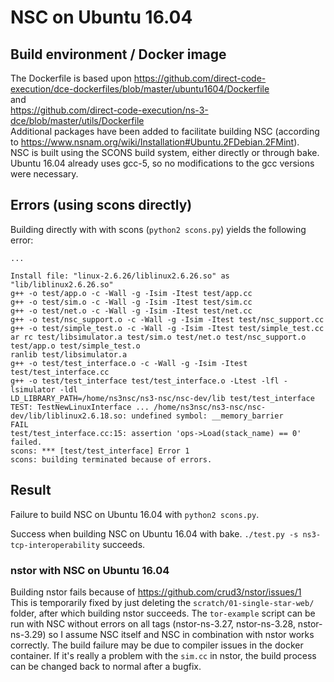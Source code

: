 # NSC on Ubuntu 16.04
## Build environment / Docker image
The Dockerfile is based upon https://github.com/direct-code-execution/dce-dockerfiles/blob/master/ubuntu1604/Dockerfile  
and  
https://github.com/direct-code-execution/ns-3-dce/blob/master/utils/Dockerfile  
Additional packages have been added to facilitate building NSC (according to https://www.nsnam.org/wiki/Installation#Ubuntu.2FDebian.2FMint).  
NSC is built using the SCONS build system, either directly or through bake. Ubuntu 16.04 already uses gcc-5, so no modifications to the gcc versions were necessary.

## Errors (using scons directly)
Building directly with with scons (`python2 scons.py`) yields the following error:

```
...

Install file: "linux-2.6.26/liblinux2.6.26.so" as "lib/liblinux2.6.26.so"
g++ -o test/app.o -c -Wall -g -Isim -Itest test/app.cc
g++ -o test/sim.o -c -Wall -g -Isim -Itest test/sim.cc
g++ -o test/net.o -c -Wall -g -Isim -Itest test/net.cc
g++ -o test/nsc_support.o -c -Wall -g -Isim -Itest test/nsc_support.cc
g++ -o test/simple_test.o -c -Wall -g -Isim -Itest test/simple_test.cc
ar rc test/libsimulator.a test/sim.o test/net.o test/nsc_support.o test/app.o test/simple_test.o
ranlib test/libsimulator.a
g++ -o test/test_interface.o -c -Wall -g -Isim -Itest test/test_interface.cc
g++ -o test/test_interface test/test_interface.o -Ltest -lfl -lsimulator -ldl
LD_LIBRARY_PATH=/home/ns3nsc/ns3-nsc/nsc-dev/lib test/test_interface
TEST: TestNewLinuxInterface ... /home/ns3nsc/ns3-nsc/nsc-dev/lib/liblinux2.6.18.so: undefined symbol: __memory_barrier
FAIL
test/test_interface.cc:15: assertion 'ops->Load(stack_name) == 0' failed.
scons: *** [test/test_interface] Error 1
scons: building terminated because of errors.
```


## Result
Failure to build NSC on Ubuntu 16.04 with `python2 scons.py`.

Success when building NSC on Ubuntu 16.04 with bake. 
`./test.py -s ns3-tcp-interoperability` succeeds.

### nstor with NSC on Ubuntu 16.04
Building nstor fails because of https://github.com/crud3/nstor/issues/1  
This is temporarily fixed by just deleting the `scratch/01-single-star-web/` folder, after which building nstor succeeds. The `tor-example` script can be run with NSC without errors on all tags (nstor-ns-3.27, nstor-ns-3.28, nstor-ns-3.29) so I assume NSC itself and NSC in combination with nstor works correctly. The build failure may be due to compiler issues in the docker container. If it's really a problem with the `sim.cc` in nstor, the build process can be changed back to normal after a bugfix.
